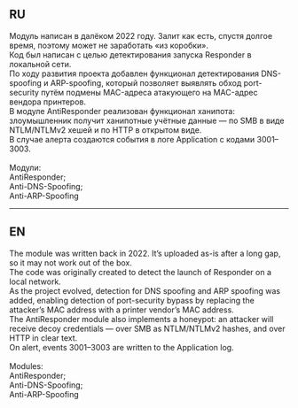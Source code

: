 ## RU
Модуль написан в далёком 2022 году. Залит как есть, спустя долгое время, поэтому может не заработать «из коробки». <br>
Код был написан с целью детектирования запуска Responder в локальной сети. <br>
По ходу развития проекта добавлен функционал детектирования DNS-spoofing и ARP-spoofing, который позволяет выявлять обход port-security путём подмены MAC-адреса атакующего на MAC-адрес вендора принтеров. <br>
В модуле AntiResponder реализован функционал ханипота: злоумышленник получит ханипотные учётные данные — по SMB в виде NTLM/NTLMv2 хешей и по HTTP в открытом виде. <br>
В случае алерта создаются события в логе Application с кодами 3001–3003. <br>
<br>
Модули: <br>
AntiResponder; <br>
Anti-DNS-Spoofing; <br>
Anti-ARP-Spoofing <br>

---

## EN
The module was written back in 2022. It’s uploaded as-is after a long gap, so it may not work out of the box. <br>
The code was originally created to detect the launch of Responder on a local network. <br>
As the project evolved, detection for DNS spoofing and ARP spoofing was added, enabling detection of port-security bypass by replacing the attacker’s MAC address with a printer vendor’s MAC address. <br>
The AntiResponder module also implements a honeypot: an attacker will receive decoy credentials — over SMB as NTLM/NTLMv2 hashes, and over HTTP in clear text. <br>
On alert, events 3001–3003 are written to the Application log. <br>
<br>
Modules: <br>
AntiResponder; <br>
Anti-DNS-Spoofing; <br>
Anti-ARP-Spoofing <br>
